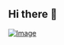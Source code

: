 ## Hi there 👋

[![Image](https://fila.studiosoyu.com/discord/user/665578605136576512?theme=dark&detail=true)](https://discord.com/users/665578605136576512)

<!--
**jwj7140/jwj7140** is a ✨ _special_ ✨ repository because its `README.md` (this file) appears on your GitHub profile.

Here are some ideas to get you started:

- 🔭 I’m currently working on ...
- 🌱 I’m currently learning ...
- 👯 I’m looking to collaborate on ...
- 🤔 I’m looking for help with ...
- 💬 Ask me about ...
- 📫 How to reach me: ...
- 😄 Pronouns: ...
- ⚡ Fun fact: ...
-->
